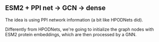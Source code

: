 ## ESM2 + PPI net -> GCN -> dense

The idea is using PPI network information (a bit like HPODNets did).

Differently from HPODNets, we're going to initialize the graph nodes with ESM2 protein embeddings, which are then processed by a GNN.
